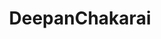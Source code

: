 ---
layout: doctor
profilePic : https://firebasestorage.googleapis.com/v0/b/dr-appointment-booking-app.appspot.com/o/ForPrac360%2Flogo.jpeg?alt=media&token=2a711c2b-50d4-4a92-aedf-f873c8e05df3&_gl=1*k9avfj*_ga*MTM3OTExNTkyMi4xNjk4MjIxMjY4*_ga_CW55HF8NVT*MTY5ODUwMzYzNC4xMy4xLjE2OTg1MDM2NTcuMzcuMC4w
title: DeepanChakarai
specialties: General physician
description: Test
yearsOfExp: 12
location: Adyar
contact: 7676767677
hospitalName: SUSI Tharan MUL Hospital
avl_days: MNM
_id: 6676a2228e58a2b0c9a79690
---